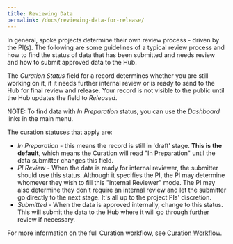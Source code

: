 ```yaml
---
title: Reviewing Data
permalink: /docs/reviewing-data-for-release/
---
```


In general, spoke projects determine their own review process - driven by the PI(s). The following are some guidelines of a typical review process and how to find the status of data that has been submitted and needs review and how to submit approved data to the Hub.

The _Curation Status_ field for a record determines whether you are still working on it, if it needs further internal review or is ready to send to the Hub for final review and release. Your record is not visible to the public until the Hub updates the field to _Released_.

NOTE: To find data with _In Preparation_ status, you can use the _Dashboard_ links in the main menu. 

The curation statuses that apply are:
* _In Preparation_ - this means the record is still in 'draft' stage. **This is the default**, which means the Curation will read "In Preparation" until the data submitter changes this field.
* _PI Review_ - When the data is ready for internal reviewer, the submitter should use this status. Although it specifies the PI, the PI may determine whomever they wish to fill this "Internal Reviewer" mode. The PI may also determine they don't require an internal review and let the submitter go directly to the next stage. It's all up to the project PIs' discretion.
* _Submitted_ - When the data is approved internally, change to this status. This will submit the data to the Hub where it will go through further review if necessary.

For more information on the full Curation workflow, see [Curation Workflow](/docs/curation-workflow/).

